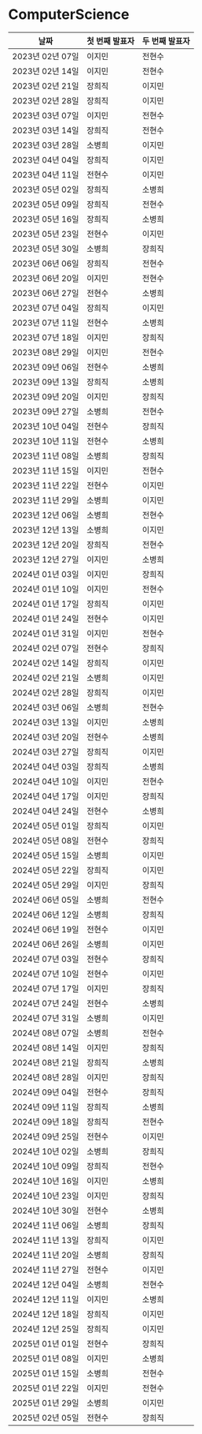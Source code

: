 # ComputerScience

| 날짜            | 첫 번째 발표자 | 두 번째 발표자 |
|---------------|----------|----------|
| 2023년 02년 07일 | 이지민      | 전현수      |
| 2023년 02년 14일 | 이지민      | 전현수      |
| 2023년 02년 21일 | 장희직      | 이지민      |
| 2023년 02년 28일 | 장희직      | 이지민      |
| 2023년 03년 07일 | 이지민      | 전현수      |
| 2023년 03년 14일 | 장희직      | 전현수      |
| 2023년 03년 28일 | 소병희      | 이지민      |
| 2023년 04년 04일 | 장희직      | 이지민      |
| 2023년 04년 11일 | 전현수      | 이지민      |
| 2023년 05년 02일 | 장희직      | 소병희      |
| 2023년 05년 09일 | 장희직      | 전현수      |
| 2023년 05년 16일 | 장희직      | 소병희      |
| 2023년 05년 23일 | 전현수      | 이지민      |
| 2023년 05년 30일 | 소병희      | 장희직      |
| 2023년 06년 06일 | 장희직      | 전현수      |
| 2023년 06년 20일 | 이지민      | 전현수      |
| 2023년 06년 27일 | 전현수      | 소병희      |
| 2023년 07년 04일 | 장희직      | 이지민      |
| 2023년 07년 11일 | 전현수      | 소병희      |
| 2023년 07년 18일 | 이지민      | 장희직      |
| 2023년 08년 29일 | 이지민      | 전현수      |
| 2023년 09년 06일 | 전현수      | 소병희      |
| 2023년 09년 13일 | 장희직      | 소병희      |
| 2023년 09년 20일 | 이지민      | 장희직      |
| 2023년 09년 27일 | 소병희      | 전현수      |
| 2023년 10년 04일 | 전현수      | 장희직      |
| 2023년 10년 11일 | 전현수      | 소병희      |
| 2023년 11년 08일 | 소병희      | 장희직      |
| 2023년 11년 15일 | 이지민      | 전현수      |
| 2023년 11년 22일 | 전현수      | 이지민      |
| 2023년 11년 29일 | 소병희      | 이지민      |
| 2023년 12년 06일 | 소병희      | 전현수      |
| 2023년 12년 13일 | 소병희      | 이지민      |
| 2023년 12년 20일 | 장희직      | 전현수      |
| 2023년 12년 27일 | 이지민      | 소병희      |
| 2024년 01년 03일 | 이지민      | 장희직      |
| 2024년 01년 10일 | 이지민      | 전현수      |
| 2024년 01년 17일 | 장희직      | 이지민      |
| 2024년 01년 24일 | 전현수      | 이지민      |
| 2024년 01년 31일 | 이지민      | 전현수      |
| 2024년 02년 07일 | 전현수      | 장희직      |
| 2024년 02년 14일 | 장희직      | 이지민      |
| 2024년 02년 21일 | 소병희      | 이지민      |
| 2024년 02년 28일 | 장희직      | 이지민      |
| 2024년 03년 06일 | 소병희      | 전현수      |
| 2024년 03년 13일 | 이지민      | 소병희      |
| 2024년 03년 20일 | 전현수      | 소병희      |
| 2024년 03년 27일 | 장희직      | 이지민      |
| 2024년 04년 03일 | 장희직      | 소병희      |
| 2024년 04년 10일 | 이지민      | 전현수      |
| 2024년 04년 17일 | 이지민      | 장희직      |
| 2024년 04년 24일 | 전현수      | 소병희      |
| 2024년 05년 01일 | 장희직      | 이지민      |
| 2024년 05년 08일 | 전현수      | 장희직      |
| 2024년 05년 15일 | 소병희      | 이지민      |
| 2024년 05년 22일 | 장희직      | 이지민      |
| 2024년 05년 29일 | 이지민      | 장희직      |
| 2024년 06년 05일 | 소병희      | 전현수      |
| 2024년 06년 12일 | 소병희      | 장희직      |
| 2024년 06년 19일 | 전현수      | 이지민      |
| 2024년 06년 26일 | 소병희      | 이지민      |
| 2024년 07년 03일 | 전현수      | 장희직      |
| 2024년 07년 10일 | 전현수      | 이지민      |
| 2024년 07년 17일 | 이지민      | 장희직      |
| 2024년 07년 24일 | 전현수      | 소병희      |
| 2024년 07년 31일 | 소병희      | 이지민      |
| 2024년 08년 07일 | 소병희      | 전현수      |
| 2024년 08년 14일 | 이지민      | 장희직      |
| 2024년 08년 21일 | 장희직      | 소병희      |
| 2024년 08년 28일 | 이지민      | 장희직      |
| 2024년 09년 04일 | 전현수      | 장희직      |
| 2024년 09년 11일 | 장희직      | 소병희      |
| 2024년 09년 18일 | 장희직      | 전현수      |
| 2024년 09년 25일 | 전현수      | 이지민      |
| 2024년 10년 02일 | 소병희      | 장희직      |
| 2024년 10년 09일 | 장희직      | 전현수      |
| 2024년 10년 16일 | 이지민      | 소병희      |
| 2024년 10년 23일 | 이지민      | 장희직      |
| 2024년 10년 30일 | 전현수      | 소병희      |
| 2024년 11년 06일 | 소병희      | 장희직      |
| 2024년 11년 13일 | 장희직      | 이지민      |
| 2024년 11년 20일 | 소병희      | 장희직      |
| 2024년 11년 27일 | 전현수      | 이지민      |
| 2024년 12년 04일 | 소병희      | 전현수      |
| 2024년 12년 11일 | 이지민      | 소병희      |
| 2024년 12년 18일 | 장희직      | 이지민      |
| 2024년 12년 25일 | 장희직      | 이지민      |
| 2025년 01년 01일 | 전현수      | 장희직      |
| 2025년 01년 08일 | 이지민      | 소병희      |
| 2025년 01년 15일 | 소병희      | 전현수      |
| 2025년 01년 22일 | 이지민      | 전현수      |
| 2025년 01년 29일 | 소병희      | 이지민      |
| 2025년 02년 05일 | 전현수      | 장희직      |
